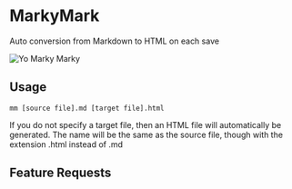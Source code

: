 MarkyMark
===

Auto conversion from Markdown to HTML on each save

![Yo Marky Marky](http://www.infamouskidd.com/wp-content/uploads/2011/12/marky-mark-e1325096787659.jpg)

Usage
---
`mm [source file].md [target file].html`

If you do not specify a target file, then an HTML file will automatically be generated. The name will be the same as the source file, though with the extension .html instead of .md

Feature Requests
---
